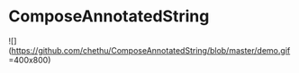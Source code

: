 # ComposeAnnotatedString


![](https://github.com/chethu/ComposeAnnotatedString/blob/master/demo.gif =400x800)

